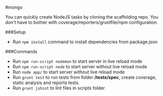 #mongo

You can quickly create NodeJS tasks by cloning the scaffolding repo. 
You don't have to bother with coverage/reporters/gruntfile/npm configuration.

###Setup
* Run ```npm install``` command to install dependencies from package.json 

###Commands
* Run ```npm run-script nodemon``` to start server in live reload mode
* Run ```npm run-script node``` to start server without live reload mode
* Run ```node app/``` to start server without live reload mode
* Run ```grunt test``` to run tests from folder **/tests/spec**, create coverage, static analysis and reports tests.
* Run ```grunt jshint``` to lint files in scripts folder

